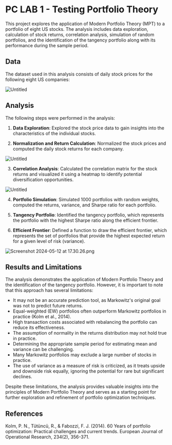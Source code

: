 # PC LAB 1 - Testing Portfolio Theory

This project explores the application of Modern Portfolio Theory (MPT) to a portfolio of eight US stocks. The analysis includes data exploration, calculation of stock returns, correlation analysis, simulation of random portfolios, and the identification of the tangency portfolio along with its performance during the sample period.

## Data

The dataset used in this analysis consists of daily stock prices for the following eight US companies:

![Untitled](https://prod-files-secure.s3.us-west-2.amazonaws.com/3c71d727-d9b0-4379-a472-e6292ba76e0a/5c3a1102-4745-4a9d-b5c6-75017e4675dd/Untitled.png)

## Analysis

The following steps were performed in the analysis:

1. **Data Exploration**: Explored the stock price data to gain insights into the characteristics of the individual stocks.

2. **Normalization and Return Calculation**: Normalized the stock prices and computed the daily stock returns for each company.

![Untitled](https://prod-files-secure.s3.us-west-2.amazonaws.com/3c71d727-d9b0-4379-a472-e6292ba76e0a/e0d03b01-64bf-4a70-a40d-2f5f50ef5144/Untitled.png)

3. **Correlation Analysis**: Calculated the correlation matrix for the stock returns and visualized it using a heatmap to identify potential diversification opportunities.

![Untitled](https://prod-files-secure.s3.us-west-2.amazonaws.com/3c71d727-d9b0-4379-a472-e6292ba76e0a/5e68ebe0-cdaf-4b97-92c1-d349433ccebb/Untitled.png)

4. **Portfolio Simulation**: Simulated 1000 portfolios with random weights, computed the returns, variance, and Sharpe ratio for each portfolio.

5. **Tangency Portfolio**: Identified the tangency portfolio, which represents the portfolio with the highest Sharpe ratio along the efficient frontier.

6. **Efficient Frontier**: Defined a function to draw the efficient frontier, which represents the set of portfolios that provide the highest expected return for a given level of risk (variance).

![Screenshot 2024-05-12 at 17.30.26.png](https://prod-files-secure.s3.us-west-2.amazonaws.com/3c71d727-d9b0-4379-a472-e6292ba76e0a/f4dbf100-5597-496f-b061-1876334cdd2d/Screenshot_2024-05-12_at_17.30.26.png)

## Results and Limitations

The analysis demonstrates the application of Modern Portfolio Theory and the identification of the tangency portfolio. However, it is important to note that this approach has several limitations:

- It may not be an accurate prediction tool, as Markowitz's original goal was not to predict future returns.
- Equal-weighted (EW) portfolios often outperform Markowitz portfolios in practice (Kolm et al., 2014).
- High transaction costs associated with rebalancing the portfolio can reduce its effectiveness.
- The assumption of normality in the returns distribution may not hold true in practice.
- Determining the appropriate sample period for estimating mean and variance can be challenging.
- Many Markowitz portfolios may exclude a large number of stocks in practice.
- The use of variance as a measure of risk is criticized, as it treats upside and downside risk equally, ignoring the potential for rare but significant declines.

Despite these limitations, the analysis provides valuable insights into the principles of Modern Portfolio Theory and serves as a starting point for further exploration and refinement of portfolio optimization techniques.

## References

Kolm, P. N., Tütüncü, R., & Fabozzi, F. J. (2014). 60 Years of portfolio optimization: Practical challenges and current trends. European Journal of Operational Research, 234(2), 356-371.
